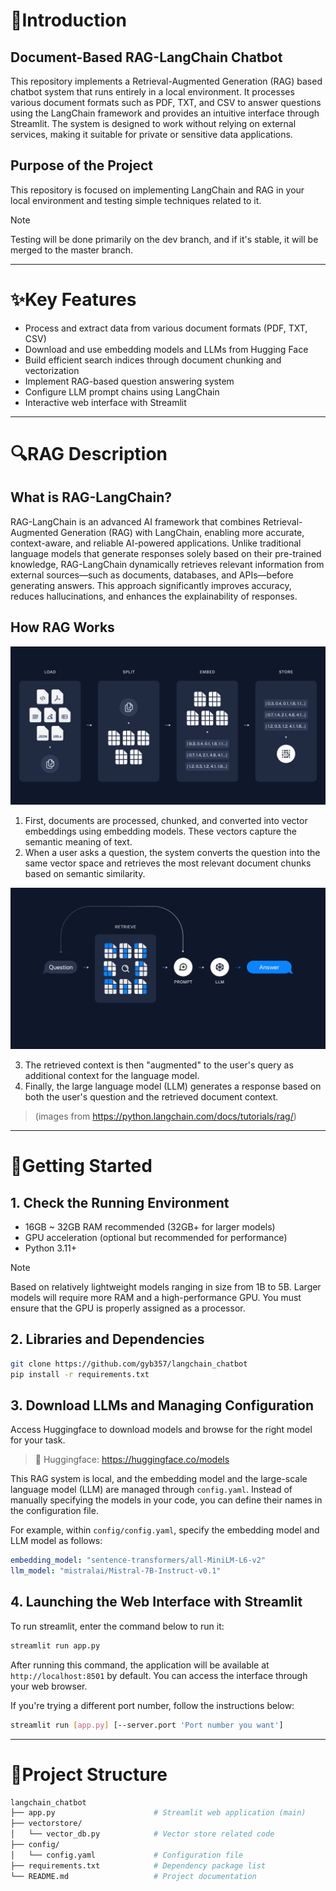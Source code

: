 # 📑Introduction

## Document-Based RAG-LangChain Chatbot
This repository implements a Retrieval-Augmented Generation (RAG) based chatbot system that runs entirely in a local environment. It processes various document formats such as PDF, TXT, and CSV to answer questions using the LangChain framework and provides an intuitive interface through Streamlit. The system is designed to work without relying on external services, making it suitable for private or sensitive data applications.

## Purpose of the Project
This repository is focused on implementing LangChain and RAG in your local environment and testing simple techniques related to it.

 > [!Note]
 > Testing will be done primarily on the dev branch, and if it's stable, it will be merged to the master branch.


*****


# ✨Key Features
 * Process and extract data from various document formats (PDF, TXT, CSV)
 * Download and use embedding models and LLMs from Hugging Face
 * Build efficient search indices through document chunking and vectorization
 * Implement RAG-based question answering system
 * Configure LLM prompt chains using LangChain
 * Interactive web interface with Streamlit


*****


# 🔍RAG Description

## What is RAG-LangChain?
RAG-LangChain is an advanced AI framework that combines Retrieval-Augmented Generation (RAG) with LangChain, enabling more accurate, context-aware, and reliable AI-powered applications. Unlike traditional language models that generate responses solely based on their pre-trained knowledge, RAG-LangChain dynamically retrieves relevant information from external sources—such as documents, databases, and APIs—before generating answers. This approach significantly improves accuracy, reduces hallucinations, and enhances the explainability of responses.

## How RAG Works

![rag_image_0](images/rag_image_0.png)

1. First, documents are processed, chunked, and converted into vector embeddings using embedding models. These vectors capture the semantic meaning of text.
2. When a user asks a question, the system converts the question into the same vector space and retrieves the most relevant document chunks based on semantic similarity.

![rag_image_1](images/rag_image_1.png)

3. The retrieved context is then "augmented" to the user's query as additional context for the language model.
4. Finally, the large language model (LLM) generates a response based on both the user's question and the retrieved document context.

 > (images from https://python.langchain.com/docs/tutorials/rag/)


*****


# 🔨Getting Started

## 1. Check the Running Environment
 * 16GB ~ 32GB RAM recommended (32GB+ for larger models)
 * GPU acceleration (optional but recommended for performance)
 * Python 3.11+

 > [!Note]
 > Based on relatively lightweight models ranging in size from 1B to 5B. Larger models will require more RAM and a high-performance GPU.
 > You must ensure that the GPU is properly assigned as a processor.

## 2. Libraries and Dependencies
```bash
git clone https://github.com/gyb357/langchain_chatbot
pip install -r requirements.txt
```

## 3. Download LLMs and Managing Configuration
Access Huggingface to download models and browse for the right model for your task.
 > 🤗 Huggingface: https://huggingface.co/models

This RAG system is local, and the embedding model and the large-scale language model (LLM) are managed through `config.yaml`. Instead of manually specifying the models in your code, you can define their names in the configuration file.

For example, within `config/config.yaml`, specify the embedding model and LLM model as follows:

```yaml
embedding_model: "sentence-transformers/all-MiniLM-L6-v2"
llm_model: "mistralai/Mistral-7B-Instruct-v0.1"
```

## 4. Launching the Web Interface with Streamlit
To run streamlit, enter the command below to run it:

```bash
streamlit run app.py
```

After running this command, the application will be available at `http://localhost:8501` by default. You can access the interface through your web browser.

If you're trying a different port number, follow the instructions below:

```bash
streamlit run [app.py] [--server.port 'Port number you want']
```


*****


# 📁Project Structure

```bash
langchain_chatbot
├── app.py                      # Streamlit web application (main)
├── vectorstore/
│   └── vector_db.py            # Vector store related code
├── config/
│   └── config.yaml             # Configuration file
├── requirements.txt            # Dependency package list
└── README.md                   # Project documentation
```

